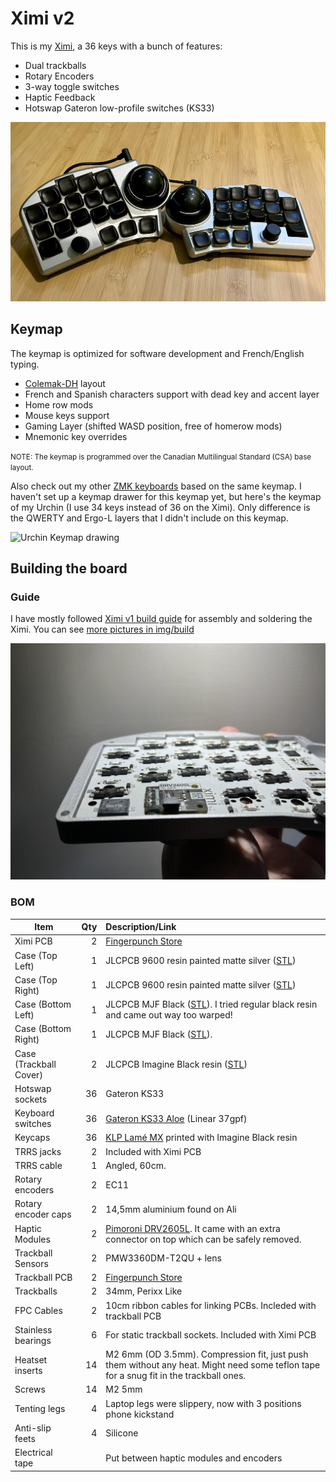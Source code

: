 # Ximi v2

This is my [Ximi](https://fingerpunch.xyz/products/ximi-v2), a 36 keys with a bunch of features:

* Dual trackballs
* Rotary Encoders
* 3-way toggle switches
* Haptic Feedback
* Hotswap Gateron low-profile switches (KS33)

![Ximi v2](../../img/ximi-face.jpeg)

## Keymap

The keymap is optimized for software development and French/English typing.

* [Colemak-DH](https://colemakmods.github.io/mod-dh/) layout
* French and Spanish characters support with dead key and accent layer
* Home row mods
* Mouse keys support
* Gaming Layer (shifted WASD position, free of homerow mods)
* Mnemonic key overrides

<p><small>
  NOTE: The keymap is programmed over the Canadian Multilingual Standard (CSA)
  base layout.
</small></p>

Also check out my other [ZMK keyboards](https://github.com/JeffDess/zmk-config)
based on the same keymap. I haven't set up a keymap drawer for this keymap yet,
but here's the keymap of my Urchin (I use 34 keys instead of 36 on the Ximi).
Only difference is the QWERTY and Ergo-L layers that I didn't include on this
keymap.

![Urchin Keymap drawing](https://github.com/JeffDess/zmk-config/raw/main/images/keymaps/urchin_keymap.svg)

## Building the board

### Guide

I have mostly followed [Ximi v1 build guide](https://github.com/sadekbaroudi/fingerpunch/blob/master/keyboards/ximi/v1/BUILDGUIDE.md)
for assembly and soldering the Ximi. You can see [more pictures in
img/build](../../img/build)

![Ximi v2](../../img/build/19-soldered_in_case.jpeg)

### BOM

| Item                   | Qty | Description/Link                         |
|------------------------|----:|:-----------------------------------------|
| Ximi PCB               | 2   | [Fingerpunch Store](https://fingerpunch.xyz/product/ximi-v2/) |
| Case (Top Left)        | 1   | JLCPCB 9600 resin painted matte silver ([STL](https://github.com/sadekbaroudi/fingerpunch/blob/master/keyboards/ximi/v1/cases/stl/xi-5-choc-tr-ec-3wt-left.stl))              |
| Case (Top Right)       | 1   | JLCPCB 9600 resin painted matte silver ([STL](https://github.com/sadekbaroudi/fingerpunch/blob/master/keyboards/ximi/v1/cases/stl/xi-5-choc-tr-ec-3wt-right.stl))              |
| Case (Bottom Left)     | 1   | JLCPCB MJF Black ([STL](https://github.com/sadekbaroudi/fingerpunch/blob/master/keyboards/ximi/v1/cases/stl/xi-5-bot-2.8mm-trackball-left.stl)). I tried regular black resin and came out way too warped! |
| Case (Bottom Right)    | 1   | JLCPCB MJF Black ([STL](https://github.com/sadekbaroudi/fingerpunch/blob/master/keyboards/ximi/v1/cases/stl/xi-5-bot-2.8mm-trackball-right.stl)). |
| Case (Trackball Cover) | 2   | JLCPCB Imagine Black resin ([STL](https://github.com/sadekbaroudi/fingerpunch/blob/master/keyboards/ximi/v1/cases/stl/xi-trackball-cover-slimmer-bottom-edge.stl)) |
| Hotswap sockets        | 36  | Gateron KS33 |
| Keyboard switches      | 36  | [Gateron KS33 Aloe](https://nuphy.com/collections/switches/products/nuphy-aloe-l37-low-profile-switches) (Linear 37gpf) |
| Keycaps                | 36  | [KLP Lamé MX](https://github.com/braindefender/KLP-Lame-Keycaps) printed with Imagine Black resin |
| TRRS jacks             | 2   | Included with Ximi PCB |
| TRRS cable             | 1   | Angled, 60cm. |
| Rotary encoders        | 2   | EC11 |
| Rotary encoder caps    | 2   | 14,5mm aluminium found on Ali |
| Haptic Modules         | 2   | [Pimoroni DRV2605L](https://shop.pimoroni.com/products/drv2605l-linear-actuator-haptic-breakout). It came with an extra connector on top which can be safely removed. |
| Trackball Sensors      | 2   | PMW3360DM-T2QU + lens |
| Trackball PCB          | 2   | [Fingerpunch Store](https://fingerpunch.xyz/product/vik-pmw3360-trackball-module/) |
| Trackballs             | 2   | 34mm, Perixx Like |
| FPC Cables             | 2   | 10cm ribbon cables for linking PCBs. Incleded with trackball PCB |
| Stainless bearings     | 6   | For static trackball sockets. Included with Ximi PCB |
| Heatset inserts        | 14  | M2 6mm (OD 3.5mm). Compression fit, just push them without any heat. Might need some teflon tape for a snug fit in the trackball ones. |
| Screws                 | 14  | M2 5mm |
| Tenting legs           | 4   | Laptop legs were slippery, now with 3 positions phone kickstand |
| Anti-slip feets        | 4   | Silicone |
| Electrical tape        |     | Put between haptic modules and encoders |
